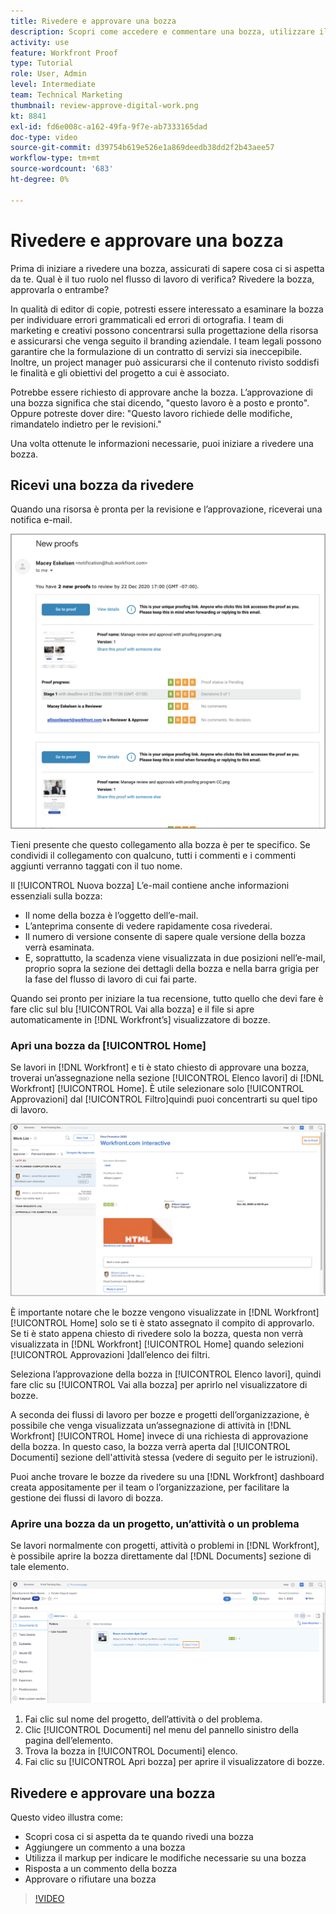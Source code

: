 ```yaml
---
title: Rivedere e approvare una bozza
description: Scopri come accedere e commentare una bozza, utilizzare il markup per indicare le modifiche necessarie, rispondere ai commenti della bozza e prendere una decisione su una bozza in [!DNL Workfront].
activity: use
feature: Workfront Proof
type: Tutorial
role: User, Admin
level: Intermediate
team: Technical Marketing
thumbnail: review-approve-digital-work.png
kt: 8841
exl-id: fd6e008c-a162-49fa-9f7e-ab7333165dad
doc-type: video
source-git-commit: d39754b619e526e1a869deedb38dd2f2b43aee57
workflow-type: tm+mt
source-wordcount: '683'
ht-degree: 0%

---
```


# Rivedere e approvare una bozza

Prima di iniziare a rivedere una bozza, assicurati di sapere cosa ci si aspetta da te. Qual è il tuo ruolo nel flusso di lavoro di verifica? Rivedere la bozza, approvarla o entrambe?

In qualità di editor di copie, potresti essere interessato a esaminare la bozza per individuare errori grammaticali ed errori di ortografia. I team di marketing e creativi possono concentrarsi sulla progettazione della risorsa e assicurarsi che venga seguito il branding aziendale. I team legali possono garantire che la formulazione di un contratto di servizi sia ineccepibile. Inoltre, un project manager può assicurarsi che il contenuto rivisto soddisfi le finalità e gli obiettivi del progetto a cui è associato.

Potrebbe essere richiesto di approvare anche la bozza. L’approvazione di una bozza significa che stai dicendo, &quot;questo lavoro è a posto e pronto&quot;. Oppure potreste dover dire: &quot;Questo lavoro richiede delle modifiche, rimandatelo indietro per le revisioni.&quot;

Una volta ottenute le informazioni necessarie, puoi iniziare a rivedere una bozza.

## Ricevi una bozza da rivedere

Quando una risorsa è pronta per la revisione e l’approvazione, riceverai una notifica e-mail.

![Immagine di un nuovo messaggio e-mail di bozza che richiede la revisione e l’approvazione di due bozze in [!DNL  Workfront].](assets/new-proof-emails.png)

Tieni presente che questo collegamento alla bozza è per te specifico. Se condividi il collegamento con qualcuno, tutti i commenti e i commenti aggiunti verranno taggati con il tuo nome.

Il [!UICONTROL Nuova bozza] L’e-mail contiene anche informazioni essenziali sulla bozza:

* Il nome della bozza è l’oggetto dell’e-mail.
* L’anteprima consente di vedere rapidamente cosa rivederai.
* Il numero di versione consente di sapere quale versione della bozza verrà esaminata.
* E, soprattutto, la scadenza viene visualizzata in due posizioni nell’e-mail, proprio sopra la sezione dei dettagli della bozza e nella barra grigia per la fase del flusso di lavoro di cui fai parte.

Quando sei pronto per iniziare la tua recensione, tutto quello che devi fare è fare clic sul blu [!UICONTROL Vai alla bozza] e il file si apre automaticamente in [!DNL Workfront’s] visualizzatore di bozze.

### Apri una bozza da [!UICONTROL Home]

Se lavori in [!DNL Workfront] e ti è stato chiesto di approvare una bozza, troverai un’assegnazione nella sezione [!UICONTROL Elenco lavori] di [!DNL Workfront] [!UICONTROL Home]. È utile selezionare solo [!UICONTROL Approvazioni] dal [!UICONTROL Filtro]quindi puoi concentrarti su quel tipo di lavoro.

![Immagine di [!DNL Workfront] [!UICONTROL Home] con [!UICONTROL Approvazioni] filtro attivato e una bozza selezionata dall’elenco.](assets/open-proof-from-home.png)

È importante notare che le bozze vengono visualizzate in [!DNL Workfront] [!UICONTROL Home] solo se ti è stato assegnato il compito di approvarlo. Se ti è stato appena chiesto di rivedere solo la bozza, questa non verrà visualizzata in [!DNL Workfront] [!UICONTROL Home] quando selezioni [!UICONTROL Approvazioni ]dall’elenco dei filtri.

Seleziona l’approvazione della bozza in [!UICONTROL Elenco lavori], quindi fare clic su [!UICONTROL Vai alla bozza] per aprirlo nel visualizzatore di bozze.

A seconda dei flussi di lavoro per bozze e progetti dell’organizzazione, è possibile che venga visualizzata un’assegnazione di attività in [!DNL Workfront] [!UICONTROL Home] invece di una richiesta di approvazione della bozza. In questo caso, la bozza verrà aperta dal [!UICONTROL Documenti] sezione dell&#39;attività stessa (vedere di seguito per le istruzioni).

Puoi anche trovare le bozze da rivedere su una [!DNL Workfront] dashboard creata appositamente per il team o l’organizzazione, per facilitare la gestione dei flussi di lavoro di bozza.

### Aprire una bozza da un progetto, un’attività o un problema

Se lavori normalmente con progetti, attività o problemi in [!DNL Workfront], è possibile aprire la bozza direttamente dal [!DNL Documents] sezione di tale elemento.

![Un&#39;immagine del [!UICONTROL Documenti] sezione trovata in un [!DNL  Workfront] attività con [!UICONTROL Apri bozza ]link evidenziato.](assets/open-proof-from-documents.png)

1. Fai clic sul nome del progetto, dell’attività o del problema.
2. Clic [!UICONTROL Documenti] nel menu del pannello sinistro della pagina dell’elemento.
3. Trova la bozza in [!UICONTROL Documenti] elenco.
4. Fai clic su [!UICONTROL Apri bozza] per aprire il visualizzatore di bozze.

## Rivedere e approvare una bozza

Questo video illustra come:

* Scopri cosa ci si aspetta da te quando rivedi una bozza
* Aggiungere un commento a una bozza
* Utilizza il markup per indicare le modifiche necessarie su una bozza
* Risposta a un commento della bozza
* Approvare o rifiutare una bozza

>[!VIDEO](https://video.tv.adobe.com/v/335141/?quality=12)

<!--
#### Learn more
* Create and manage proof comments
* Make decisions on a proof
* Review a static proof
* Tag users to share a proof
* Notifications for proof comments and decisions
-->

<!--
#### Guides
* Reviewing proofs in [!DNL Workfront]
* -->
